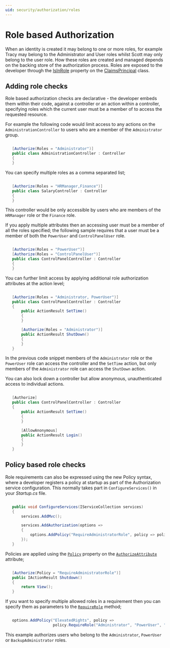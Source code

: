 ```yaml
---
uid: security/authorization/roles
---
```

<a name=security-authorization-role-based></a>

# Role based Authorization

When an identity is created it may belong to one or more roles, for example Tracy may belong to the Administrator and User roles whilst Scott may only belong to the user role. How these roles are created and managed depends on the backing store of the authorization process. Roles are exposed to the developer through the [IsInRole](https://msdn.microsoft.com/en-us/library/system.security.claims.claimsprincipal.isinrole(v=vs.110).aspx) property on the [ClaimsPrincipal](https://msdn.microsoft.com/en-us/library/system.security.claims.claimsprincipal(v=vs.110).aspx) class.

## Adding role checks

Role based authorization checks are declarative - the developer embeds them within their code, against a controller or an action within a controller, specifying roles which the current user must be a member of to access the requested resource.

For example the following code would limit access to any actions on the `AdministrationController` to users who are a member of the `Administrator` group.

````csharp

   [Authorize(Roles = "Administrator")]
   public class AdministrationController : Controller
   {
   }
   ````

You can specify multiple roles as a comma separated list;

````csharp

   [Authorize(Roles = "HRManager,Finance")]
   public class SalaryController : Controller
   {
   }
   ````

This controller would be only accessible by users who are members of the `HRManager` role or the `Finance` role.

If you apply multiple attributes then an accessing user must be a member of all the roles specified; the following sample requires that a user must be a member of both the `PowerUser` and `ControlPanelUser` role.

````csharp

   [Authorize(Roles = "PowerUser")]
   [Authorize(Roles = "ControlPanelUser")]
   public class ControlPanelController : Controller
   {
   }
   ````

You can further limit access by applying additional role authorization attributes at the action level;

````csharp

   [Authorize(Roles = "Administrator, PowerUser")]
   public class ControlPanelController : Controller
   {
       public ActionResult SetTime()
       {
       }

       [Authorize(Roles = "Administrator")]
       public ActionResult ShutDown()
       {
       }
   }
   ````

In the previous code snippet members of the `Administrator` role or the `PowerUser` role can access the controller and the `SetTime` action, but only members of the `Administrator` role can access the `ShutDown` action.

You can also lock down a controller but allow anonymous, unauthenticated access to individual actions.

````csharp

   [Authorize]
   public class ControlPanelController : Controller
   {
       public ActionResult SetTime()
       {
       }

       [AllowAnonymous]
       public ActionResult Login()
       {
       }
   }
   ````

<a name=security-authorization-role-policy></a>

## Policy based role checks

Role requirements can also be expressed using the new Policy syntax, where a developer registers a policy at startup as part of the Authorization service configuration. This normally takes part in `ConfigureServices()` in your *Startup.cs* file.

````csharp

   public void ConfigureServices(IServiceCollection services)
   {
       services.AddMvc();

       services.AddAuthorization(options =>
       {
           options.AddPolicy("RequireAdministratorRole", policy => policy.RequireRole("Administrator"));
       });
   }
   ````

Policies are applied using the [`Policy`](http://docs.asp.net/projects/api/en/latest/autoapi/Microsoft/AspNetCore/Authorization/AuthorizeAttribute/index.html#Microsoft.AspNetCore.Authorization.AuthorizeAttribute.Policy) property on the [`AuthorizeAttribute`](http://docs.asp.net/projects/api/en/latest/autoapi/Microsoft/AspNetCore/Authorization/AuthorizeAttribute/index.html#Microsoft.AspNetCore.Authorization.AuthorizeAttribute) attribute;

````csharp

   [Authorize(Policy = "RequireAdministratorRole")]
   public IActionResult Shutdown()
   {
       return View();
   }
   ````

If you want to specify multiple allowed roles in a requirement then you can specify them as parameters to the [`RequireRole`](http://docs.asp.net/projects/api/en/latest/autoapi/Microsoft/AspNetCore/Authorization/AuthorizationPolicyBuilder/index.html#Microsoft.AspNetCore.Authorization.AuthorizationPolicyBuilder.RequireRole) method;

````csharp

   options.AddPolicy("ElevatedRights", policy =>
                     policy.RequireRole("Administrator", "PowerUser", "BackupAdministrator"));
   ````

This example authorizes users who belong to the `Administrator`, `PowerUser` or `BackupAdministrator` roles.
